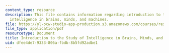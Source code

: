 ```yaml
---
content_type: resource
description: This file contains information regarding introduction to the study of
  intelligence in brains, minds, and machines.
file: https://ol-ocw-studio-app-production.s3.amazonaws.com/courses/res-9-003-brains-minds-and-machines-summer-course-summer-2015/dfee4de79333806afbdb8b5fd92adbe1_MITRES_9_003SUM15_lec0.pdf
file_type: application/pdf
resourcetype: Document
title: Introduction to the Study of Intelligence in Brains, Minds, and Machines
uid: dfee4de7-9333-806a-fbdb-8b5fd92adbe1
---
```

